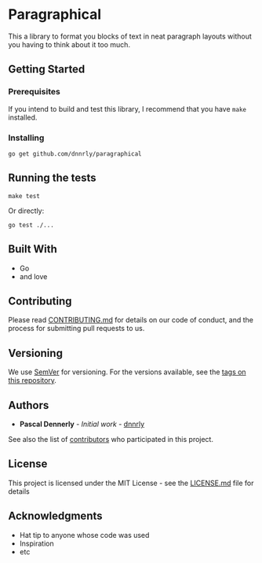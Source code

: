 # Paragraphical

This a library to format you blocks of text in neat paragraph layouts without you having to think about it too much.

## Getting Started

### Prerequisites

If you intend to build and test this library, I recommend that you have `make` installed.

### Installing


```
go get github.com/dnnrly/paragraphical
```


## Running the tests

```
make test
```

Or directly:
```
go test ./...
```


## Built With

* Go
* and love

## Contributing

Please read [CONTRIBUTING.md](CONTRIBUTING.md) for details on our code of conduct, and the process for submitting pull requests to us.

## Versioning

We use [SemVer](http://semver.org/) for versioning. For the versions available, see the [tags on this repository](https://github.com/your/project/tags). 

## Authors

* **Pascal Dennerly** - *Initial work* - [dnnrly](https://github.com/dnnrly)

See also the list of [contributors](https://github.com/dnnrly/paragraphical/contributors) who participated in this project.

## License

This project is licensed under the MIT License - see the [LICENSE.md](LICENSE.md) file for details

## Acknowledgments

* Hat tip to anyone whose code was used
* Inspiration
* etc


